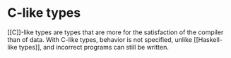 # C-like types

[[C]]-like types are types that are more for the satisfaction of the compiler than of data. With C-like types, behavior is not specified, unlike [[Haskell-like types]], and incorrect programs can still be written.

